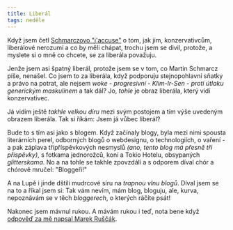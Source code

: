 ```yaml
---
title: Liberál
tags: neděle
---
```


Když jsem četl [Schmarczovo "j'accuse"](https://www.info.cz/nazory/strucny-navod-pro-liberaly-jak-pochopit-konzervativce) o tom, jak jim, konzervativcům, liberálové nerozumí a co by měli chápat, trochu jsem se divil, protože, a myslete si o mně co chcete, se za liberála považuju.

Jenže jsem asi špatný liberál, protože jsem se v tom, co Martin Schmarcz píše, nenašel. Co jsem to za liberála, když podporuju stejnopohlavní sňatky a právo na potrat, ale nejsem _woke_ - _progresivní_ - _Klim-Ir-Sen_ - _proti útlaku generickým maskulinem_ a tak dál? Jo, *tohle* je obraz liberála, který vidí konzervativec.

Já vidím ještě _takhle velkou díru_ mezi svým postojem a tím výše uvedeným obrazem liberála. Tak si říkám: Jsem já vůbec liberál?

Bude to s tím asi jako s blogem. Když začínaly blogy, byla mezi nimi spousta literárních perel, odborných blogů o webdesignu, o technologiích, o vaření - a pak záplava třípříspěvkových nesmyslů _(ano, tento blog má přesně tři příspěvky)_, s fotkama jednorožců, koní a Tokio Hotelu, obsypaných _glitterskama_. No a na tohle se takhle zpovzdálí a s odporem díval chór a chórově mručel: "Bloggeři!"

A na Lupě i jinde dštili mudrcové síru na _trapnou vlnu blogů_. Díval jsem se na to a říkal jsem si: Tak vám nevím, mám blog, bloguju, ale, kurva, nepoznávám se v těch _bloggerech_, o kterých ráčíte psát!

Nakonec jsem mávnul rukou. A mávám rukou i teď, nota bene když [odpověď za mě napsal Marek Ruščák](https://www.forum24.cz/strucny-navod-pro-konzervativce-jak-pochopit-liberaly/).